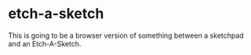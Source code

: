 # etch-a-sketch

This is going to be a browser version of something
between a sketchpad and an Etch-A-Sketch.